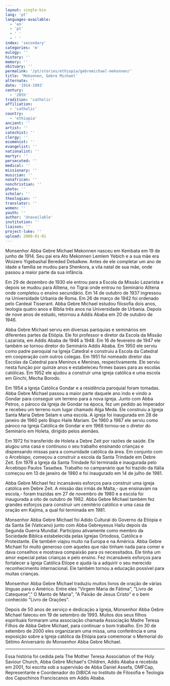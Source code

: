 ```yaml
---
layout: single-bio
lang: 'pt'
languages-available:
  - 'en'
  - 'pt'
  - ' '
  - ' '
index: 'secondary'
categories: 'm'
eulogy: ''
history: ''
memory: ''
obituary: ''
permalink: '/pt/stories/ethiopia/gebremichael-mekonnen/'
title: 'Mekonnen, Gebre Michael'
alternate: ''
date: '1914-1993'
century:
  - '20th'
tradition: 'catholic'
affiliation:
  - 'catholic'
country:
  - 'ethiopia'
ancient: ''
artist: ''
catechist: ''
clergy: ''
ecumenist: ''
evangelist: ''
nationalist: ''
martyr: ''
persecuted: ''
medical: ''
missionary: ''
musician: ''
nonafrican: ''
nonchristian: ''
photo: ''
scholar: ''
theologian: ''
translator: ''
women: ''
youth: ''
author: 'Unavailable'
institution: ''
liaison: ''
project-luke: ''
upload: 2000-01-01
---
```



Monsenhor Abba Gebre Michael Mekonnen nasceu em Kembata em 19 de junho de 1914. Seu pai era Ato Mekonnen Lemlem Yebich e a sua mãe era Woizero Yigebashal Bereded Debalkew. Antes de ele completar um ano de idade a família se mudou para Shenkora, a vila natal de sua mãe, onde passou a maior parte da sua infância.

Em 29 de dezembro de 1930 ele entrou para a Escola da Missão Lazarista e depois se mudou para Alitena, no Tigrai onde entrou no Seminário Alitena onde completou o ensino secundário. Em 14 de outubro de 1937 ingressou na Universidade Urbania de Roma. Em 26 de março de 1942 foi ordenado pelo Cardeal Tisserant. Abba Gebre Michael estudou filosofia dois anos, teologia quatro anos e Bíblia três anos na Universidade de Urbania. Depois de nove anos de estudo, retornou a Addis Ababa em 20 de outubro de 1946.

Abba Gebre Michael serviu em diversas paróquias e seminários em diferentes partes da Etiópia. Ele foi professor e diretor da Escola da Missão Lazarista, em Addis Ababa de 1946 a 1948. Em 16 de fevereiro de 1947 ele também se tornou diretor do Seminário Addis Ababa. Em 1950 ele serviu como padre paroquial na Igreja Catedral e construiu a Escola da Catedral em cooperação com outros colegas. Em 1951 foi nomeado diretor das Escolas da Catedral para Meninos e Meninas, respectivamente. Ele serviu nesta função por quinze anos e estabeleceu firmes bases para as escolas católicas. Em 1952 ele ajudou a construir uma igreja católica e uma escola em Ginchi, Mecha Borodo.

Em 1954 a Igreja Católica Gondar e a residência paroquial foram tomadas. Abba Gebre Michael passou a maior parte daquele ano indo e vindo a Gondar para conseguir um terreno para a nova igreja. Junto com Abba Petros, o pároco da Igreja de Gondar na época, fez um pedido ao Imperador e recebeu um terreno num lugar chamado Alga Meda. Ele construiu a Igreja Santa Maria Debre Selam e uma escola. A igreja foi inaugurada em 28 de janeiro de 1960 pelo Bispo Haile Mariam. De 1960 a 1967 ele serviu como pároco na Igreja Católica de Gondar e em 1968 tornou-se o diretor do Seminário em Holeta, dirigido pelos alemães.

Em 1972 foi transferido de Holeta a Debre Zeit por razões de saúde. Ele alugou uma casa e continuou o seu trabalho ensinando crianças e dispensando missas para a comunidade católica da área. Em conjunto com o Arcebispo, começou a construir a escola da Santa Trindade em Debre Zeit. Em 1978 a Igreja da Santa Trindade foi terminada e inaugurada pelo Arcebispo Paulos Tasadwa. Trabalho no campanário que foi trazido da Itália começou em 13 de janeiro de 1980 e foi inaugurado em 14 de julho de 1981.

Abba Gebre Michael fez incansáveis esforços para construir uma igreja católica em Debre Zeit. A missão das irmãs de Malta,- que ensinavam na escola,- foram trazidas em 27 de novembro de 1980 e a escola foi inaugurada a oito de outubro de 1982. Abba Gebre Michael também fez grandes esforços para construir um cemitério católico e uma casa de oração em Kajima, a qual foi terminada em 1981.

Monsenhor Abba Gebre Michael foi Adido Cultural do Governo da Etiópia e da Santa Sé (Vaticano) junto com Abba Gebreyesus Hailu depois da Segunda Guerra Mundial. Participou ativamente como membro da Sociedade Bíblica estabelecida pelas Igrejas Ortodoxa, Católica e Protestante. Ele também viajou muito na Europa e na América. Abba Gebre Michael foi muito generoso com aqueles que não tinham nada para comer e dava conselhos e mostrava compaixão para os necessitados. Ele tinha um amor especial pelas crianças e pelo ensino. Fez incansáveis esforços para fortalecer a Igreja Católica Etíope e ajudá-la a adquirir o seu merecido reconhecimento internacional. Ele também tornou a educação possível para muitas crianças.

Monsenhor Abba Gebre Michael traduziu muitos livros de oração de várias línguas para o Américo. Entre eles "Virgem Maria de Fátima", "Livro de Catequese"," O Manto de Maria", "A Paixão de Jesus Cristo" e o bem conhecido "Livro de Orações".

Depois de 50 anos de serviço e dedicação a Igreja, Monsenhor Abba Gebre Michael faleceu em 19 de setembro de 1993. Muitos dos seus filhos espirituais formaram uma associação chamada Associação Madre Teresa Filhos de Abba Gebre Michael, para continuar o bom trabalho. Em 30 de setembro de 2000 eles organizaram uma missa, uma conferência e uma exposição sobre a Igreja católica da Etiópia para comemorar o Memorial do Sétimo Aniversário do Monsenhor Abba Gebre Michael.



---

Essa história foi cedida pela The Mother Teresa Association of the Holy Saviour Church, Abba Gebre Michael's Children, Addis Ababa e recebida em 2001, foi escrita sob a supervisão de Abba Daniel Assefa, OMFCap, Representante e Coordenador do *DIBICA* no Instituto de Filosofia e Teologia dos Capuchinos Franciscanos em Addis Ababa.